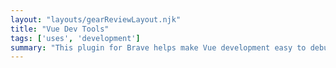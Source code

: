 ```yaml
---
layout: "layouts/gearReviewLayout.njk"
title: "Vue Dev Tools"
tags: ['uses', 'development']
summary: "This plugin for Brave helps make Vue development easy to debug and track as you go, right from the developer tools built in."
---
```

